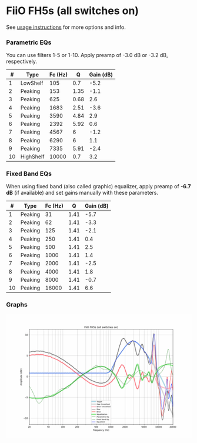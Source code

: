 # FiiO FH5s (all switches on)
See [usage instructions](https://github.com/jaakkopasanen/AutoEq#usage) for more options and info.

### Parametric EQs
You can use filters 1-5 or 1-10. Apply preamp of -3.0 dB or -3.2 dB, respectively.

|   # | Type      |   Fc (Hz) |    Q |   Gain (dB) |
|-----|-----------|-----------|------|-------------|
|   1 | LowShelf  |       105 | 0.7  |        -5.2 |
|   2 | Peaking   |       153 | 1.35 |        -1.1 |
|   3 | Peaking   |       625 | 0.68 |         2.6 |
|   4 | Peaking   |      1683 | 2.51 |        -3.6 |
|   5 | Peaking   |      3590 | 4.84 |         2.9 |
|   6 | Peaking   |      2392 | 5.92 |         0.6 |
|   7 | Peaking   |      4567 | 6    |        -1.2 |
|   8 | Peaking   |      6290 | 6    |         1.1 |
|   9 | Peaking   |      7335 | 5.91 |        -2.4 |
|  10 | HighShelf |     10000 | 0.7  |         3.2 |

### Fixed Band EQs
When using fixed band (also called graphic) equalizer, apply preamp of **-6.7 dB** (if available) and set gains manually with these parameters.

|   # | Type    |   Fc (Hz) |    Q |   Gain (dB) |
|-----|---------|-----------|------|-------------|
|   1 | Peaking |        31 | 1.41 |        -5.7 |
|   2 | Peaking |        62 | 1.41 |        -3.3 |
|   3 | Peaking |       125 | 1.41 |        -2.1 |
|   4 | Peaking |       250 | 1.41 |         0.4 |
|   5 | Peaking |       500 | 1.41 |         2.5 |
|   6 | Peaking |      1000 | 1.41 |         1.4 |
|   7 | Peaking |      2000 | 1.41 |        -2.5 |
|   8 | Peaking |      4000 | 1.41 |         1.8 |
|   9 | Peaking |      8000 | 1.41 |        -0.7 |
|  10 | Peaking |     16000 | 1.41 |         6.6 |

### Graphs
![](./FiiO%20FH5s%20(all%20switches%20on).png)
